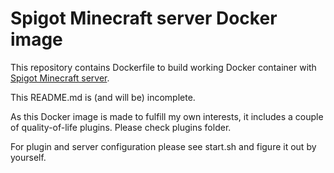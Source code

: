 # Spigot Minecraft server Docker image
This repository contains Dockerfile to build working Docker container with [Spigot Minecraft server](https://www.spigotmc.org/).

This README.md is (and will be) incomplete.

As this Docker image is made to fulfill my own interests, it includes a couple of quality-of-life plugins. Please check plugins folder.

For plugin and server configuration please see start.sh and figure it out by yourself.
